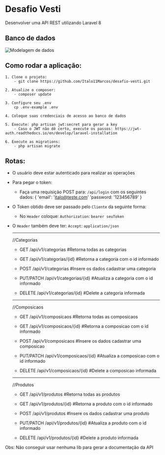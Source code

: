 # Desafio Vesti

Desenvolver uma API REST utilizando Laravel 8

## Banco de dados

![Modelagem de dados](https://github.com/Italo11Marcos/desafio-vesti/blob/master/bd-desafio-vesti.png)    

## Como rodar a aplicação:

    1. Clone o projeto:
        - git clone https://github.com/Italo11Marcos/desafio-vesti.git

    2. Atualize o composer:
        - composer update

    3. Configure seu .env
        cp .env-example .env

    4. Coloque suas credenciais de acesso ao banco de dados
    
    5. Execute: php artisan jwt:secret para gerar a key
        - Caso o JWT não dê certo, execute os passos: https://jwt-auth.readthedocs.io/en/develop/laravel-installation

    6. Execute as migrations:
        - php artisan migrate
    
## Rotas:

* O usuário deve estar autenticado para realizar as operações
* Para pegar o token:
    - Faça uma requisição POST para: ``/api/login`` com os seguintes dados:
    {
        'email': 'italo@teste.com'
        'password: '123456789'
    }
* O Token obtido deve ser passado pelo ``Cliente`` da seguinte forma:
    - No ``Header`` coloque: ``Authorization``: ``bearer seuToken``
* O ``Header`` também deve ter: ``Accept``: ``application/json`` 


    <hr>
    //Categorias

    * GET /api/v1/categorias #Retorna todas as categorias

    * GET /api/v1/categorias/{id} #Retorna a categoria com o id informado

    * POST /api/v1/categorias #Insere os dados cadastrar uma categoria

    * PUT/PATCH /api/v1/categorias/{id} #Atualiza a categoria com o id informado

    * DELETE /api/v1/categorias/{id} #Delete a categoria informada
    <hr>
    //Composicaos
    
    * GET /api/v1/composicaos #Retorna todas as composicaos

    * GET /api/v1/composicaos/{id} #Retorna a composicao com o id informado

    * POST /api/v1/composicaos #Insere os dados cadastrar uma composicao

    * PUT/PATCH /api/v1/composicaos/{id} #Atualiza a composicao com o id informado

    * DELETE /api/v1/composicaos/{id} #Delete a composicao informada

    <hr>
    //Produtos

    * GET /api/v1/produtos #Retorna todas as produtos

    * GET /api/v1/produtos/{id} #Retorna a produto com o id informado

    * POST /api/v1/produtos #Insere os dados cadastrar uma produto

    * PUT/PATCH /api/v1/produtos/{id} #Atualiza a produto com o id informado

    * DELETE /api/v1/produtos/{id} #Delete a produto informada

Obs: Não conseguir usar nenhuma lib para gerar a documentação da API